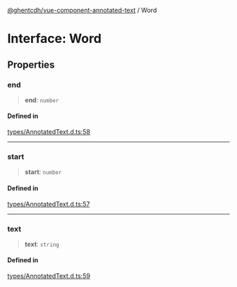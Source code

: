[@ghentcdh/vue-component-annotated-text](../globals.md) / Word

# Interface: Word

## Properties

### end

> **end**: `number`

#### Defined in

[types/AnnotatedText.d.ts:58](https://github.com/GhentCDH/vue_component_annotated_text/blob/10ad4fcd6799d0511ba161419ebd7d538a09bcc4/src/types/AnnotatedText.d.ts#L58)

***

### start

> **start**: `number`

#### Defined in

[types/AnnotatedText.d.ts:57](https://github.com/GhentCDH/vue_component_annotated_text/blob/10ad4fcd6799d0511ba161419ebd7d538a09bcc4/src/types/AnnotatedText.d.ts#L57)

***

### text

> **text**: `string`

#### Defined in

[types/AnnotatedText.d.ts:59](https://github.com/GhentCDH/vue_component_annotated_text/blob/10ad4fcd6799d0511ba161419ebd7d538a09bcc4/src/types/AnnotatedText.d.ts#L59)
